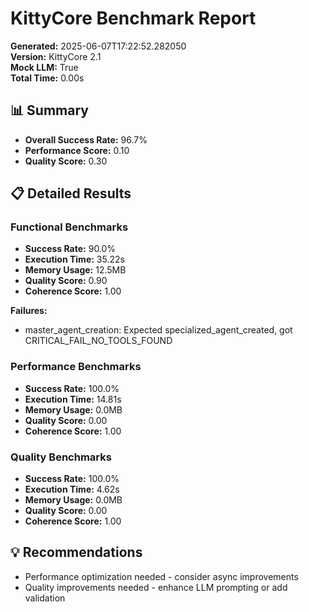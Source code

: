 # KittyCore Benchmark Report

**Generated:** 2025-06-07T17:22:52.282050  
**Version:** KittyCore 2.1  
**Mock LLM:** True  
**Total Time:** 0.00s  

## 📊 Summary

- **Overall Success Rate:** 96.7%
- **Performance Score:** 0.10
- **Quality Score:** 0.30

## 📋 Detailed Results

### Functional Benchmarks

- **Success Rate:** 90.0%
- **Execution Time:** 35.22s
- **Memory Usage:** 12.5MB
- **Quality Score:** 0.90
- **Coherence Score:** 1.00

**Failures:**
- master_agent_creation: Expected specialized_agent_created, got CRITICAL_FAIL_NO_TOOLS_FOUND

### Performance Benchmarks

- **Success Rate:** 100.0%
- **Execution Time:** 14.81s
- **Memory Usage:** 0.0MB
- **Quality Score:** 0.00
- **Coherence Score:** 1.00

### Quality Benchmarks

- **Success Rate:** 100.0%
- **Execution Time:** 4.62s
- **Memory Usage:** 0.0MB
- **Quality Score:** 0.00
- **Coherence Score:** 1.00

## 💡 Recommendations

- Performance optimization needed - consider async improvements
- Quality improvements needed - enhance LLM prompting or add validation
